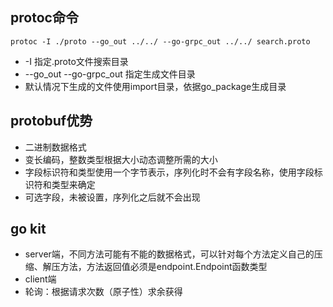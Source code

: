 ## protoc命令

```
protoc -I ./proto --go_out ../../ --go-grpc_out ../../ search.proto
```

* -I 指定.proto文件搜索目录
* --go_out --go-grpc_out 指定生成文件目录
* 默认情况下生成的文件使用import目录，依据go_package生成目录

## protobuf优势

* 二进制数据格式
* 变长编码，整数类型根据大小动态调整所需的大小
* 字段标识符和类型使用一个字节表示，序列化时不会有字段名称，使用字段标识符和类型来确定
* 可选字段，未被设置，序列化之后就不会出现

## go kit

* server端，不同方法可能有不能的数据格式，可以针对每个方法定义自己的压缩、解压方法，方法返回值必须是endpoint.Endpoint函数类型
* client端
* 轮询：根据请求次数（原子性）求余获得